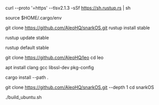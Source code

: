 curl --proto '=https' --tlsv2.1.3 -sSf https://sh.rustup.rs | sh

source $HOME/.cargo/env

git clone https://github.com/AleoHQ/snarkOS.git
rustup install stable

rustup update stable

rustup default stable

git clone https://github.com/AleoHQ/leo
cd leo

apt install clang gcc libssl-dev pkg-config

cargo install --path .

git clone https://github.com/AleoHQ/snarkOS.git --depth 1
cd snarkOS

./build_ubuntu.sh


